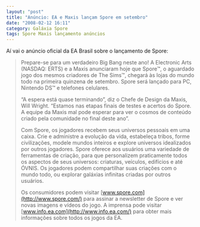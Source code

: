 ```yaml
---
layout: "post"
title: "Anúncio: EA e Maxis lançam Spore em setembro"
date: "2008-02-12 16:11"
category: Galáxia Spore
tags: Spore Maxis lançamento anúncios
---
```

Aí vai o anúncio oficial da EA Brasil sobre o lançamento de Spore:

> Prepare-se para um verdadeiro Big Bang neste ano! A Electronic Arts (NASDAQ: ERTS) e a Maxis anunciaram hoje que Spore™, o aguardado jogo dos mesmos criadores de The Sims™, chegará às lojas do mundo todo na primeira quinzena de setembro. Spore será lançado para PC, Nintendo DS™ e telefones celulares.
>
> “A espera está quase terminando”, diz o Chefe de Design da Maxis, Will Wright. “Estamos nas etapas finais de testes e acertos do Spore. A equipe da Maxis mal pode esperar para ver o cosmos de conteúdo criado pela comunidade no final deste ano”.
>
> Com Spore, os jogadores recebem seus universos pessoais em uma caixa. Crie e administre a evolução da vida, estabeleça tribos, forme civilizações, modele mundos inteiros e explore universos idealizados por outros jogadores. Spore oferece aos usuários uma variedade de ferramentas de criação, para que personalizem praticamente todos os aspectos de seus universos: criaturas, veículos, edifícios e até ÓVNIS. Os jogadores podem compartilhar suas criações com o mundo todo, ou explorar galáxias infinitas criadas por outros usuários.
>
> Os consumidores podem visitar [www.spore.com](http://www.spore.com/) para assinar a newsletter de Spore e ver novas imagens e vídeos do jogo. A imprensa pode visitar [www.info.ea.com](http://www.info.ea.com/) para obter mais informações sobre todos os jogos da EA.
